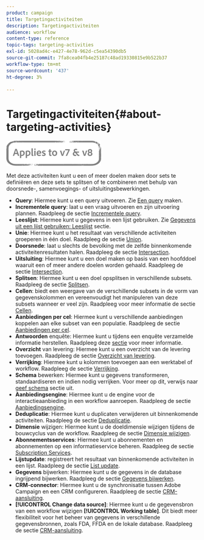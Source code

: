 ```yaml
---
product: campaign
title: Targetingactiviteiten
description: Targetingactiviteiten
audience: workflow
content-type: reference
topic-tags: targeting-activities
exl-id: 5028ad4c-e427-4e78-962d-c5ea54390db5
source-git-commit: 7fa8cea04fb4e25187c48ad19330815e9b522b37
workflow-type: tm+mt
source-wordcount: '437'
ht-degree: 3%

---
```


# Targetingactiviteiten{#about-targeting-activities}

![](../../assets/common.svg)

Met deze activiteiten kunt u een of meer doelen maken door sets te definiëren en deze sets te splitsen of te combineren met behulp van doorsnede-, samenvoegings- of uitsluitingsbewerkingen.

* **Query**: Hiermee kunt u een query uitvoeren. Zie [Een query](query.md#creating-a-query) maken.
* **Incrementele query**: laat u een vraag uitvoeren en zijn uitvoering plannen. Raadpleeg de sectie [Incrementele query](incremental-query.md).
* **Leeslijst**: Hiermee kunt u gegevens in een lijst gebruiken. Zie [Gegevens uit een lijst gebruiken: Leeslijst](../../platform/using/import-export-workflows.md#using-data-from-a-list--read-list) sectie.
* **Unie**: Hiermee kunt u het resultaat van verschillende activiteiten groeperen in één doel. Raadpleeg de sectie [Union](union.md).
* **Doorsnede**: laat u slechts de bevolking met de zelfde binnenkomende activiteitenresultaten halen. Raadpleeg de sectie [Intersection](intersection.md).
* **Uitsluiting**: Hiermee kunt u een doel maken op basis van een hoofddoel waaruit een of meer andere doelen worden gehaald. Raadpleeg de sectie [Intersection](intersection.md).
* **Splitsen**: Hiermee kunt u een doel opsplitsen in verschillende subsets. Raadpleeg de sectie [Splitsen](split.md).
* **Cellen**: biedt een weergave van de verschillende subsets in de vorm van gegevenskolommen en vereenvoudigt het manipuleren van deze subsets wanneer er veel zijn. Raadpleeg voor meer informatie de sectie [Cellen](cells.md).
* **Aanbiedingen per cel**: Hiermee kunt u verschillende aanbiedingen koppelen aan elke subset van een populatie. Raadpleeg de sectie [Aanbiedingen per cel](offers-by-cell.md).
* **Antwoorden** enquête: Hiermee kunt u tijdens een enquête verzamelde informatie herstellen. Raadpleeg deze [sectie](../../surveys/using/getting-started-with-surveys.md) voor meer informatie.
* **Overzicht** van levering: Hiermee kunt u een overzicht van de levering toevoegen. Raadpleeg de sectie [Overzicht van levering](../../workflow/using/delivery-outline.md).
* **Verrijking**: Hiermee kunt u kolommen toevoegen aan een werktabel of workflow. Raadpleeg de sectie [Verrijking](../../workflow/using/enrichment.md).
* **Schema** bewerken: Hiermee kunt u gegevens transformeren, standaardiseren en indien nodig verrijken. Voor meer op dit, verwijs naar [geef schema](../../workflow/using/edit-schema.md) sectie uit.
* **Aanbiedingsengine**: Hiermee kunt u de engine voor de interactieaanbieding in een workflow aanroepen. Raadpleeg de sectie [Aanbiedingsengine](../../workflow/using/offer-engine.md).
* **Deduplicatie**: Hiermee kunt u duplicaten verwijderen uit binnenkomende activiteiten. Raadpleeg de sectie [Deduplicatie](../../workflow/using/deduplication.md).
* **Dimensie** wijzigen: Hiermee kunt u de doeldimensie wijzigen tijdens de bouwcyclus van de workflow. Raadpleeg de sectie [Dimensie wijzigen](../../workflow/using/change-dimension.md).
* **Abonnementsservices**: Hiermee kunt u abonnementen en abonnementen op een informatieservice beheren. Raadpleeg de sectie [Subscription Services](../../workflow/using/subscription-services.md).
* **Lijstupdate**: registreert het resultaat van binnenkomende activiteiten in een lijst. Raadpleeg de sectie [List update](../../workflow/using/list-update.md).
* **Gegevens** bijwerken: Hiermee kunt u de gegevens in de database ingrijpend bijwerken. Raadpleeg de sectie [Gegevens bijwerken](../../workflow/using/update-data.md).
* **CRM-connector**: Hiermee kunt u de synchronisatie tussen Adobe Campaign en een CRM configureren. Raadpleeg de sectie [CRM-aansluiting](../../workflow/using/crm-connector.md).
* **[!UICONTROL Change data source]**: Hiermee kunt u de gegevensbron van een workflow wijzigen  **[!UICONTROL Working table]**. Dit biedt meer flexibiliteit voor het beheer van gegevens in verschillende gegevensbronnen, zoals FDA, FFDA en de lokale database. Raadpleeg de sectie [CRM-aansluiting](../../workflow/using/change-data-source.md).
